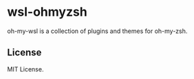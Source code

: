 # wsl-ohmyzsh

oh-my-wsl is a collection of plugins and themes for oh-my-zsh.

## License

MIT License.
